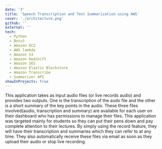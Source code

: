 ```yaml
---
date: '3'
title: 'Speech Transcription and Text Summarization using AWS'
cover: './architecture.png'
github: ''
external: ''
tech:
  - Python
  - Boto3
  - Amazon EC2
  - AWS lambda
  - Amazon S3
  - Amazon Redshift
  - Amazon SES
  - Amazon Elastic Blockstore
  - Amazon Transcribe
  - Summarizer API
showInProjects: true
---
```


This application takes as input audio files (or live records audio) and provides two outputs. One is the transcription of the audo file and the other is a short summary of the key points in the audio. These three files involved(audio, transcription and summary) are available for each user on their dashboard who has permissions to manage their files. This application was targeted mainly for students so they can put their pens down and pay complete attention to their lectures. By simply using the record feature, they will have their transcription and summaries which they can refer to at any time. They also automatically receive these files via email as soon as they upload their audio or stop live recording.
